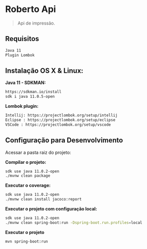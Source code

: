 # Roberto Api

> Api de impressão.

## Requisitos

```sh
Java 11
Plugin Lombok
```

## Instalação OS X & Linux:

**Java 11 - SDKMAN:**

```sh
https://sdkman.io/install
sdk i java 11.0.5-open
```

**Lombok plugin:**

```sh
Intellij: https://projectlombok.org/setup/intellij
Eclipse : https://projectlombok.org/setup/eclipse
VSCode : https://projectlombok.org/setup/vscode
```

## Configuração para Desenvolvimento

Acessar a pasta raiz do projeto:

**Compilar o projeto:**

```sh
sdk use java 11.0.2-open
./mvnw clean package
```

**Executar o coverage:**

```sh
sdk use java 11.0.2-open
./mvnw clean install jacoco:report
```

**Executar o projeto com configuração local:**

```sh
sdk use java 11.0.2-open
./mvnw clean spring-boot:run -Dspring-boot.run.profiles=local
```

**Executar o projeto**

```
mvn spring-boot:run
```
